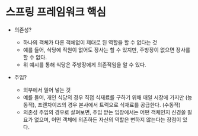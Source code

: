 # 스프링 프레임워크 핵심
    
 - 의존성?
   - 하나의 객체가 다른 객체없이 제대로 된 역할을 할 수 없다는 것
   - 예를 들어, 식당에 직원이 없어도 장사는 할 수 있지만, 주방장이 없으면 장사를 할 수 없다.
   - 위 예시를 통해 식당은 주방장에게 의존적임을 알 수 있다.
  
 - 주입?
   - 외부에서 밀어 넣는 것
   - 예를 들어, 개인 식당의 경우 직접 식재료를 구하기 위해 매일 시장에 가지만 (능동적), 프랜차이즈의 경우 본사에서 트럭으로 식재료를 공급한다. (수동적)
   - 의존성 주입의 경우로 살펴보면, 주입 받는 입장에서는 어떤 객체인지 신경쓸 필요가 없으며, 어떤 객체에 의존하든 자신의 역할은 변하지 않는다는 장점이 있다.
